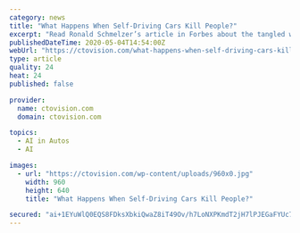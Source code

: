 ```yaml
---
category: news
title: "What Happens When Self-Driving Cars Kill People?"
excerpt: "Read Ronald Schmelzer’s article in Forbes about the tangled web of liability for self-driving vehicle injuries and fatalities. While it’s no doubt early days for this technology, it’s also early […]"
publishedDateTime: 2020-05-04T14:54:00Z
webUrl: "https://ctovision.com/what-happens-when-self-driving-cars-kill-people/"
type: article
quality: 24
heat: 24
published: false

provider:
  name: ctovision.com
  domain: ctovision.com

topics:
  - AI in Autos
  - AI

images:
  - url: "https://ctovision.com/wp-content/uploads/960x0.jpg"
    width: 960
    height: 640
    title: "What Happens When Self-Driving Cars Kill People?"

secured: "ai+1EYuWlQ0EQS8FDksXbkiQwaZ8iT49Ov/h7LoNXPKmdT2jH7lPJEGaFYUc7FzlSjlqp6EP6l9RiHfFBnAoepcXy6Xg2tAGHj6FSp21cTkQTZDaWoNKaGoMei8iHK7CYsWaBXxbAYd2m7e2j/f74IVzxROqLdHja8MjtYkyIT9QzoLo+tCEYqPRb0gq4O1bwH5ETbnBD9nvF4GHLGEn1O9MBDmhJ/wHVIpQhlEMpDN1rLUmuWarQ68Bg24Nh1k5EGxYqYpbodhMSSdfL/YBy+yN9QpBFhiA1ik7x9sEUsI8X7oZZZrv6pB5bpwUuafj;0eYXBn7foLrNLReM6Yf+Ww=="
---
```


